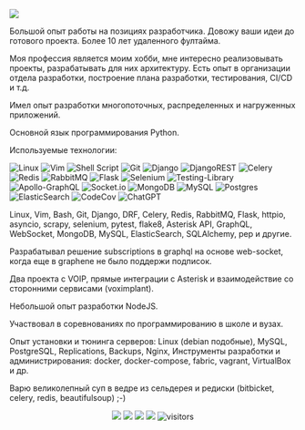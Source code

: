 <a href="https://career.habr.com/imigunov"><img src="https://readme-typing-svg.herokuapp.com?font=Fira+Code&size=24&center=true&vCenter=true&pause=1000&width=846&lines=Welcome+to+my+profile!;Extensive+experience+as+a+developer;More+than+8+years+of+remote+full-time;https%3A%2F%2Fcareer.habr.com%2Fimigunov"></a>

<p>Большой опыт работы на позициях разработчика. Довожу ваши идеи до готового проекта. Более 10 лет удаленного фултайма.</p>
<p>Моя профессия является моим хобби, мне интересно реализовывать проекты, разрабатывать для них архитектуру. Есть опыт в организации отдела разработки, построение плана разработки, тестирования, CI/CD и т.д.</p>
<p>Имел опыт разработки многопоточных, распределенных и нагруженных приложений.</p>
<p>Основной язык программирования Python. </p>
<p>Используемые технологии:</p>

![Linux](https://img.shields.io/badge/Linux-FCC624?style=for-the-badge&logo=linux&logoColor=black)
![Vim](https://img.shields.io/badge/VIM-%2311AB00.svg?style=for-the-badge&logo=vim&logoColor=white)
![Shell Script](https://img.shields.io/badge/shell_script-%23121011.svg?style=for-the-badge&logo=gnu-bash&logoColor=white)
![Git](https://img.shields.io/badge/git-%23F05033.svg?style=for-the-badge&logo=git&logoColor=white)
![Django](https://img.shields.io/badge/django-%23092E20.svg?style=for-the-badge&logo=django&logoColor=white)
![DjangoREST](https://img.shields.io/badge/DJANGO-REST-ff1709?style=for-the-badge&logo=django&logoColor=white&color=ff1709&labelColor=gray)
![Celery](https://img.shields.io/badge/celery-%23a9cc54.svg?style=for-the-badge&logo=celery&logoColor=ddf4a4)
![Redis](https://img.shields.io/badge/redis-%23DD0031.svg?style=for-the-badge&logo=redis&logoColor=white)
![RabbitMQ](https://img.shields.io/badge/Rabbitmq-FF6600?style=for-the-badge&logo=rabbitmq&logoColor=white)
![Flask](https://img.shields.io/badge/flask-%23000.svg?style=for-the-badge&logo=flask&logoColor=white)
![Selenium](https://img.shields.io/badge/-selenium-%43B02A?style=for-the-badge&logo=selenium&logoColor=white)
![Testing-Library](https://img.shields.io/badge/-TestingLibrary-%23E33332?style=for-the-badge&logo=testing-library&logoColor=white)
![Apollo-GraphQL](https://img.shields.io/badge/-ApolloGraphQL-311C87?style=for-the-badge&logo=apollo-graphql)
![Socket.io](https://img.shields.io/badge/Socket.io-black?style=for-the-badge&logo=socket.io&badgeColor=010101)
![MongoDB](https://img.shields.io/badge/MongoDB-%234ea94b.svg?style=for-the-badge&logo=mongodb&logoColor=white)
![MySQL](https://img.shields.io/badge/mysql-%2300f.svg?style=for-the-badge&logo=mysql&logoColor=white)
![Postgres](https://img.shields.io/badge/postgres-%23316192.svg?style=for-the-badge&logo=postgresql&logoColor=white)
![ElasticSearch](https://img.shields.io/badge/-ElasticSearch-005571?style=for-the-badge&logo=elasticsearch)
![CodeCov](https://img.shields.io/badge/codecov-%23ff0077.svg?style=for-the-badge&logo=codecov&logoColor=white)
![ChatGPT](https://img.shields.io/badge/chatGPT-74aa9c?style=for-the-badge&logo=openai&logoColor=white)

Linux, Vim, Bash, Git, Django, DRF, Celery, Redis, RabbitMQ, Flask, httpio, asyncio, scrapy, selenium, pytest, flake8, Asterisk API, GraphQL, WebSocket, MongoDB, MySQL, ElasticSearch, SQLAlchemy, pep и другие.

<p>Разрабатывал решение subscriptions в graphql на основе web-socket, когда еще в graphene не было поддержи подписок.</p>
<p>Два проекта с VOIP, прямые интеграции с Asterisk и взаимодействие со сторонними сервисами (voximplant).</p>
<p>Небольшой опыт разработки NodeJS.</p>
<p>Участвовал в соревнованиях по программированию в школе и вузах.</p>
<p>Опыт установки и тюнинга серверов: Linux (debian подобные), MySQL, PostgreSQL, Replications, Backups, Nginx,
Инструменты разработки и администрирования: docker, docker-compose, fabric, vagrant, VirtualBox и др.

Варю великолепный суп в ведре из сельдерея и редиски (bitbicket, celery, redis, beautifulsoup) ;-)
<p align="center">
    <a href="https://imfckg.t.me"><img src="https://img.shields.io/badge/telegram-imfckg-green"></a>
    <a href="https://github.com/python/cpython"><img src="https://img.shields.io/badge/Python-3.12-FF1493.svg"></a>
    <a href="https://github.com/imfckg/imfckg/graphs/contributors"><img src="https://img.shields.io/github/contributors/imfckg/imfckg?color=blue"></a>
    <a href="https://github.com/imfckg/iprange/stargazers"><img src="https://img.shields.io/github/stars/imfckg/iprange.svg?logo=github"></a>
    <img src="https://visitor-badge.laobi.icu/badge?page_id=imfckg.imfckg" alt="visitors"/>   
</p>
